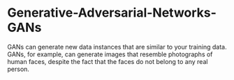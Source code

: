 # Generative-Adversarial-Networks-GANs
GANs can generate new data instances that are similar to your training data. GANs, for example, can generate images that resemble photographs of human faces, despite the fact that the faces do not belong to any real person.
